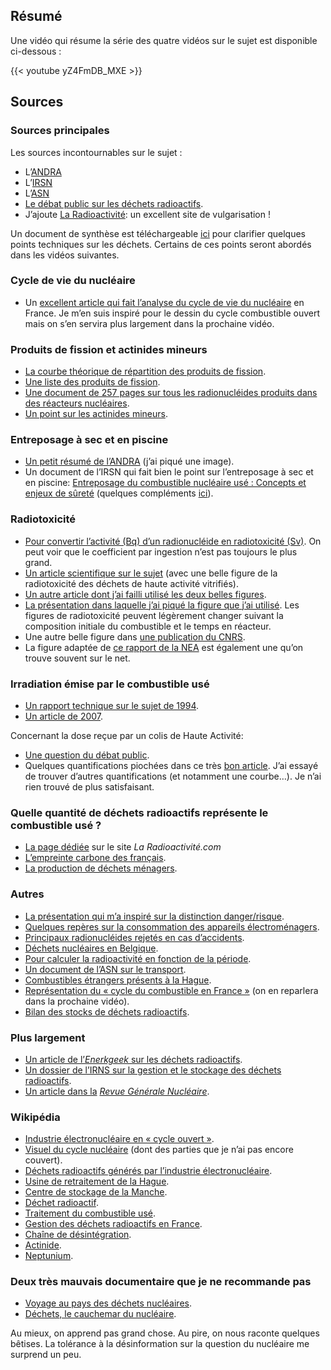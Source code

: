 ## Résumé

Une vidéo qui résume la série des quatre vidéos sur le sujet est disponible
ci-dessous :

{{< youtube yZ4FmDB_MXE >}}

## Sources

### Sources principales

Les sources incontournables sur le sujet :

- L’[ANDRA](https://www.andra.fr/)
- L’[IRSN](https://www.irsn.fr/FR/Pages/Home.aspx)
- L’[ASN](https://www.asn.fr/)
- [Le débat public sur les déchets radioactifs](https://www.debatpublic.fr/plan-national-gestion-matieres-dechets-radioactifs-pngmdr).
- J’ajoute [La Radioactivité](http://www.laradioactivite.com/): un excellent site de vulgarisation !

Un document de synthèse est téléchargeable
[ici](https://pngmdr.debatpublic.fr/approfondir/clarification-des-controverses-techniques)
pour clarifier quelques points techniques sur les déchets. Certains de ces
points seront abordés dans les vidéos suivantes.

### Cycle de vie du nucléaire

- Un [excellent article qui fait l’analyse du cycle de vie du nucléaire](https://www.sciencedirect.com/science/article/pii/S0360544214002035) en France. Je m’en suis inspiré pour le dessin du cycle combustible ouvert mais on s’en servira plus largement dans la prochaine vidéo.

### Produits de fission et actinides mineurs

- [La courbe théorique de répartition des produits de fission](https://fr.wikipedia.org/wiki/Produit_de_fission#/media/Fichier:Uranium-235_fission_product-en.svg).
- [Une liste des produits de fission](https://en.wikipedia.org/wiki/Fission_products_(by_element)).  
- [Une document de 257 pages sur tous les radionucléides produits dans des réacteurs nucléaires](https://www-pub.iaea.org/MTCD/publications/PDF/te_1340_web.pdf).
- [Un point sur les actinides mineurs](http://www.laradioactivite.com/site/pages/lesactinidesmineurs.htm).

### Entreposage à sec et en piscine

- [Un petit résumé de l’ANDRA](https://meusehautemarne.andra.fr/lentreposage-des-dechets-radioactifs-une-etape-intermediaire-avant-le-stockage) (j’ai piqué une image).
- Un document de l’IRSN qui fait bien le point sur l’entreposage à sec et en piscine: [Entreposage du combustible nucléaire usé : Concepts et enjeux de sûreté](https://www.irsn.fr/FR/expertise/rapports_expertise/surete/Pages/Rapport-IRSN-2018-00003-entreposage-combustible-use.aspx#.XYN_EygzaUl) (quelques compléments [ici](https://www.irsn.fr/FR/expertise/rapports_expertise/surete/Pages/Rapport-IRSN-2019-00265_Analyse-Possibilites-Entreposage-MOX-URE.aspx#.XYN_YygzaUk)).

### Radiotoxicité

- [Pour convertir l’activité (Bq) d’un radionucléide en radiotoxicité (Sv)](http://www.icrp.org/docs/P%20119%20JAICRP%2041(s)%20Compendium%20of%20Dose%20Coefficients%20based%20on%20ICRP%20Publication%2060.pdf). On peut voir que le coefficient par ingestion n’est pas toujours le plus grand.
- [Un article scientifique sur le sujet](https://www.sciencedirect.com/science/article/pii/S1631070517300725) (avec une belle figure de la radiotoxicité des déchets de haute activité vitrifiés).
- [Un autre article dont j’ai failli utilisé les deux belles figures](https://www.researchgate.net/publication/260633224_Final_disposal_of_radioactive_waste).
- [La présentation dans laquelle j’ai piqué la figure que j’ai utilisé](https://inis.iaea.org/collection/NCLCollectionStore/_Public/38/041/38041697.pdf). Les figures de radiotoxicité peuvent légèrement changer suivant la composition initiale du combustible et le temps en réacteur.
- Une autre belle figure dans [une publication du CNRS](http://www.cnrs.fr/publications/imagesdelaphysique/couv-PDF/IdP2006/02_Dechets_nucleaires.pdf).
- La figure adaptée de [ce rapport de la NEA](https://www.oecd-nea.org/science/docs/pubs/nea6090-transmutation.pdf) est également une qu’on trouve souvent sur le net.

### Irradiation émise par le combustible usé

- [Un rapport technique sur le sujet de 1994](https://www.osti.gov/biblio/10137382).
- [Un article de 2007](https://www.researchgate.net/publication/238613298_Characteristics_and_Dose_Levels_for_Spent_Reactor_Fuels).

Concernant la dose reçue par un colis de Haute Activité:  
- [Une question du débat public](https://participons.debatpublic.fr/processes/pngmdr/f/41/questions/106).  
- Quelques quantifications piochées dans ce très [bon article](http://www.sfen.org/rgn/dechets-risque-limite-stockage-geologique).
J’ai essayé de trouver d’autres quantifications (et notamment une courbe…). Je n’ai rien trouvé de plus satisfaisant.

### Quelle quantité de déchets radioactifs représente le combustible usé ?

- [La page dédiée](http://www.laradioactivite.com/site/pages/Combustible_Nucleaire_Use.htm) sur le site _La Radioactivité.com_
- [L’empreinte carbone des français](https://e-rse.net/emissions-CO2-francais-empreinte-carbone-271641/#gs.4r7sth).
- [La production de déchets ménagers](https://www.planetoscope.com/dechets/148-production-de-dechets-menagers-en-france.html).

### Autres

- [La présentation qui m’a inspiré sur la distinction danger/risque](http://www.occitanie-pyrenees.inserm.fr/var/inserm/storage/original/application/8aaf9268dfe5e1f0e94b47c19801187d.pdf).
- [Quelques repères sur la consommation des appareils électroménagers](https://www.energuide.be/fr/questions-reponses/combien-les-appareils-electromenagers-consomment-ils/71/).
- [Principaux radionucléides rejetés en cas d’accidents](https://www.irsn.fr/FR/connaissances/Installations_nucleaires/La_surete_Nucleaire/risque-nucleaire/mesures-radioactivite-crise/Pages/principaux-radionucleides-rejetes-en-cas-accident.aspx#.XYOQYCgzbct).
- [Déchets nucléaires en Belgique](https://www.forumnucleaire.be/theme/dechets-nucleaires/quen-est-il-de-nos-d%C3%A9chets-nucl%C3%A9aires).
- [Pour calculer la radioactivité en fonction de la période](https://opentextbc.ca/physicstestbook2/chapter/half-life-and-activity/).
- [Un document de l’ASN sur le transport](https://www.asn.fr/Informer/Dossiers-pedagogiques/Transport-des-substances-radioactives-en-France/La-radioprotection-dans-les-transports).  
- [Combustibles étrangers présents à la Hague](https://www.orano.group/docs/default-source/orano-doc/groupe/publications-reference/traitement-des-combustibles-uses-provenant-de-l-etranger-la-hague-2018.pdf?sfvrsn=6e75d797_4).
- [Représentation du « cycle du combustible en France »](https://www.irsn.fr/FR/Actualites_presse/Actualites/Documents/IRSN_NI-Rapport-Impact-Cycle-2016_20181024.pdf) (on en reparlera dans la prochaine vidéo).  
- [Bilan des stocks de déchets radioactifs](https://inventaire.andra.fr/les-donnees/dechets-radioactifs-bilan-des-stocks-fin-2017).

### Plus largement

- [Un article de l’_Enerkgeek_ sur les déchets radioactifs](https://lenergeek.com/2019/04/30/dechets-nucleaires-radioactifs-uranium-pngmdr-herve-nifenecker/).
- [Un dossier de l’IRNS sur la gestion et le stockage des déchets radioactifs](https://www.irsn.fr/FR/connaissances/Installations_nucleaires/dechets-radioactifs/gestion-stockage-dechets-radioactifs/Pages/0-sommaire-gestion-stockage-dechets-radioactifs.aspx#.XYOSSigzbct).
- [Un article dans la](http://www.sfen.org/rgn/dechets-risque-limite-stockage-geologique) _[Revue Générale Nucléaire](http://www.sfen.org/rgn/dechets-risque-limite-stockage-geologique)_.

### Wikipédia

- [Industrie électronucléaire en « cycle ouvert »](https://en.wikipedia.org/wiki/Nuclear_fuel_cycle#Once-through_nuclear_fuel_cycle).
- [Visuel du cycle nucléaire](https://en.wikipedia.org/wiki/Nuclear_fuel_cycle#/media/File:The_Nuclear_Fuel_Cycle_(44021369082)_(cropped).jpg) (dont des parties que je n’ai pas encore couvert).
- [Déchets radioactifs générés par l’industrie électronucléaire](https://fr.wikipedia.org/wiki/D%C3%A9chets_radioactifs_g%C3%A9n%C3%A9r%C3%A9s_par_la_production_d%27%C3%A9lectricit%C3%A9_d%27origine_nucl%C3%A9aire_en_France).
- [Usine de retraitement de la Hague](https://fr.wikipedia.org/wiki/Usine_de_retraitement_de_la_Hague).
- [Centre de stockage de la Manche](https://fr.wikipedia.org/wiki/Centre_de_stockage_de_la_Manche).
- [Déchet radioactif](https://fr.wikipedia.org/wiki/D%C3%A9chet_radioactif).
- [Traitement du combustible usé](https://fr.wikipedia.org/wiki/Traitement_du_combustible_nucl%C3%A9aire_us%C3%A9).
- [Gestion des déchets radioactifs en France](https://fr.wikipedia.org/wiki/Gestion_des_d%C3%A9chets_radioactifs_en_France).
- [Chaîne de désintégration](https://fr.wikipedia.org/wiki/Cha%C3%AEne_de_d%C3%A9sint%C3%A9gration).
- [Actinide](https://fr.wikipedia.org/wiki/Actinide).
- [Neptunium](https://en.wikipedia.org/wiki/Neptunium).

### Deux très mauvais documentaire que je ne recommande pas

- [Voyage au pays des déchets nucléaires](https://www.youtube.com/watch?v=KLjiX_EKrr8).
- [Déchets, le cauchemar du nucléaire](https://www.youtube.com/watch?v=OwrtzGBA8sM).

Au mieux, on apprend pas grand chose. Au pire, on nous raconte quelques
bêtises. La tolérance à la désinformation sur la question du nucléaire me
surprend un peu.  
